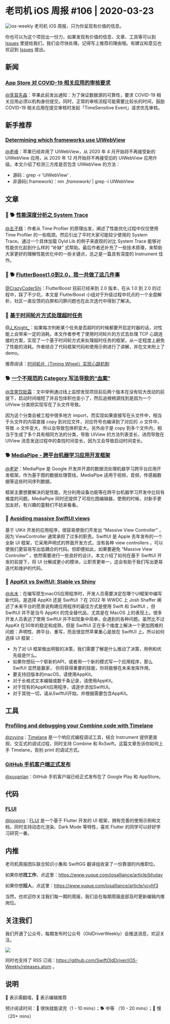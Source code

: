 # 老司机 iOS 周报 #106 | 2020-03-23

![ios-weekly](https://github.com/SwiftOldDriver/iOS-Weekly/blob/master/assets/ios-weekly.png?raw=true)
老司机 iOS 周报，只为你呈现有价值的信息。

你也可以为这个项目出一份力，如果发现有价值的信息、文章、工具等可以到 [Issues](https://github.com/SwiftOldDriver/iOS-Weekly/issues) 里提给我们，我们会尽快处理。记得写上推荐的理由哦。有建议和意见也欢迎到 [Issues](https://github.com/SwiftOldDriver/iOS-Weekly/issues) 提出。

## 新闻

### [App Store 对 COVID-19 相关应用的审核要求](https://developer.apple.com/cn/news/?id=03142020a)

[@享耳先森](https://github.com/iblacksun)：苹果此前发出通知：为了保证数据源的可靠性，要求 COVID-19 相关应用必须以机构身份提交。同时，正常的审核流程可能需要比较长的时间，鼓励 COVID-19 相关应用在提交审核时发起「TimeSensitive Event」请求优先审核。

## 新手推荐

### [Determining which frameworks use UIWebView](https://blog.kulman.sk/determining-which-frameworks-use-uiwebview)

[@老峰](https://github.com/gesantung)：苹果已经弃用了 UIWebView，从 2020 年 4 月开始将不再接受新的 UIWebView 应用，从 2020 年 12 月开始将不再接受旧的 UIWebView 应用升级。本文介绍了检测三方库是否包含 UIWebView 的方法：

- 源码：grep -r 'UIWebView' .
- 非源码(.framework)：nm *.framework/* | grep -i UIWebView 

## 文章

### 🌟 🐕 [性能深度分析之 System Trace](https://mp.weixin.qq.com/s/wTF3JSFH5b2zIUYAbnC-Bw)

[@五子棋](https://satanwoo.github.io)：作者从 Time Profiler 的原理出发，阐述了性能优化过程中仅仅使用 Time Profiler 的一些瓶颈。然后引出了平时大家可能较少使用的 System Trace。通过一个具体加载 Dyld Lib 的例子来直观的对比 System Trace 能够对性能优化起到什么样的 “补缺” 式帮助。最后作者还补充了一些技术原理，来帮助大家更好的理解性能优化中的一些关键点，总之是一篇具有深度的 Instrument 佳作。

### 🌟 🐕 [FlutterBoost1.0到2.0，我一共做了这几件事](https://mp.weixin.qq.com/s?__biz=MzU4MDUxOTI5NA==&mid=2247485085&idx=1&sn=277e1c7d555099f1cb1018614810f14e&chksm=fd54d28cca235b9a16518428b7f7df249e6da193e6fa9b567f19bcf9d88790e02b888c0c93bc&token=1853870359&lang=zh_CN#rd)

[@CrazyCoderShi](https://github.com/CrazyCoderShi)：FlutterBoost 目前已经来到 2.0 版本，在从 1.0 到 2.0 的过程中，踩了不少坑，本文是 FlutterBoost 小组对于升级过程中坑点的一个全盘解析，社区一直反馈的白屏和闪屏问题也在此次迭代中得到了解决。

### 🐎 [基于时间轮片方式处理超时任务](https://juejin.im/post/5e733e4f51882549417fe9aa)

[@J_Knight_](https://weibo.com/1929625262/profile?rightmod=1&wvr=6&mod=personinfo&is_all=1)：如果每次判断某个任务是否超时的时候都要开启定时器的话，对性能上会带来一定的消耗。本文作者参考了使用时间轮片的方式去处理 TCP 心跳连接的方案，实现了一个基于时间轮方式来处理超时任务的框架，从一定程度上避免了性能的消耗。作者结合了代码框架代码和使用示例进行了讲解，并在文末附上了 demo。

推荐阅读：[时间轮片（Timing Wheel）实现心跳机制](https://blog.csdn.net/u010837612/article/details/79582137)

### 🐕 [一个不规范的 Category 写法导致的“血案”](https://mp.weixin.qq.com/s/odkqXKHkshXKS_ZPk_EhBA)

[@含笑饮砒霜](https://weibo.com/chinafishnews/)：文中举例通过线上监控发现项目前后两个版本在没有较大改动的前提下，启动时间缩短了并且包体积也变小了，然后追根朔源找到是因为一个 UIView 分类把实现写在了头文件导致。

因为这个分类会被工程中很多地方 import，而实现如果直接写在头文件中，相当于头文件的内容直接 copy 到对应文件，对应符号也编译到了对应的 .o 文件中，导致 .o 文件变大，所以会导致包体积变大。另外由于是 copy 到多个文件内，相当于生成了多个具有相同方法的分类，导致 UIView 的方法列表变长，进而导致在 UIView 消息发送过程中的查找时间变长，因为又会导致启动时间变长。

### 🐕 [MediaPipe - 跨平台机器学习应用开发框架](https://juejin.im/post/5e702e06e51d4526f363c62a?utm_source=gold_browser_extension)

[@老驴](https://www.weibo.com/6090610445)：MediaPipe 是 Google 开发并开源的数据流处理机器学习跨平台应用开发框架。作为基于图的数据处理管线，MediaPipe 适用于视频，音频，传感器数据等这些时间序列数据。

框架主要想要解决的是性能，充分利用设备功能等在跨平台机器学习开发中比较有难度的问题。MediaPipe 同时还提供了可视化图编辑器，使用的时候，对新手更加友好。有兴趣的童鞋们不妨来看看。

### 🐢 [Avoiding massive SwiftUI views](https://www.swiftbysundell.com/articles/avoiding-massive-swiftui-views/)

基于 UIKit 开发的应用程序，很容易使我们开发出 “Massive View Controller” ，因为 ViewController 通常承担了过多的职责。SwiftUI 是 Apple 去年发布的一个全新 UI 框架，它采用声明式的界面开发方式，没有各种  view controllers ，可以使我们更容易写出低耦合的代码。但即便如此，如果要避免 “Massive View Controller” ，依然需要进行一些良好的设计。本文介绍了如何在基于 SwiftUI 开发的前提下，将 UI 分解成更小的模块，让职责更单一，这会有助于我们写出更易迭代和维护的代码。

### 🐎 [AppKit vs SwiftUI: Stable vs Shiny](https://milen.me/writings/appkit-vs-swiftui-stable-vs-shiny/)
[@水水](https://www.xuyanlan.com/)：在编写原生macOS应用程序时，开发人员需要决定在哪个UI框架中编写新代码，是选择 AppKit 还是 SwiftUI ？在 2022 年 WWDC 上 Josh Shaffer 阐述了未来平台的愿景说构建应用程序的最佳方式是使用 Swift 和 SwiftUI ，但 SwiftUI 并不是当今 AppKit 的完全替代品，尤其是在 MacOS 上的表现上。很多开发人员表述了使用 SwiftUI 并不如现象中简单，会遇到的各种问题。虽然比不过 AppKit 在30年的稳定和成熟，但是 SwiftUI 正在多个维度上解决一个更加困难的问题：声明性、跨平台、重写，而且很显然苹果重心是放在 SwiftUI 上。所以如何选择 UI 框架：

- 为了对 UI 框架做出明智的决策，我们需要了解是什么推动了决策，用例和优先级是什么。
- 如果你想玩一个崭新的API，或者用一个新的模式写一个应用程序，那么 SwifUI 显然是赢家， 你将获得重要的技能，你将能够在未来发挥作用。
- 要支持旧版本的macOS，请使用AppKit。
- 对于长格式文本编辑或数千条记录，请使用AppKit。
- 对于现有的AppKit应用程序，请逐步添加SwiftUI。
- 对于其他一切，请从SwiftUI开始，并根据需要包含AppKit。

## 工具

### [Profiling and debugging your Combine code with Timelane](https://www.donnywals.com/profiling-and-debugging-your-combine-code-with-timelane)

[@zvving](https://github.com/zvving)：[Timelane](http://timelane.tools/) 是一个响应式编程调试工具，结合 Instrument 提供更直观、交互式的调试过程，同时支持 Combine 和 RxSwift。这篇文章告诉你如何上手 Timelane，告别 print 的调试方式。

### [GitHub 手机客户端正式发布 ](https://github.com/mobile/)

[@xuyanlan](https://www.xuyanlan.com)：GitHub 手机客户端已经正式发布在了 Google Play 和 AppStore。

## 代码

### [FLUI](https://github.com/rannie/flui)

[@looping](https://github.com/looping)：[FLUI](https://www.flui.xin/) 是一个基于 Flutter 开发的 UI 框架，拥有完善的使用示例和文档，同时支持动态化渲染、Dark Mode 等特性，喜欢 Flutter 的同学可以好好学习研究一番。

## 内推

老司机周报团队联合知识小集和 SwiftGG 翻译组收录了一份靠谱的内推职位。

如果你想**找工作**，点这里：https://www.yuque.com/iosalliance/article/bhutav

如果你想**招人**，点这里：https://www.yuque.com/iosalliance/article/ycyhf3

当然，也欢迎你关注我们每一期的周报，我们会在每期周报底部及时更新编辑内推岗位。

## 关注我们

我们开通了公众号，每期发布时公众号（OldDriverWeekly）会推送消息，欢迎关注。

![](https://github.com/SwiftOldDriver/iOS-Weekly/blob/master/assets/qrcode_for_wechat.jpg?raw=true)

同时也支持了 RSS 订阅：https://github.com/SwiftOldDriver/iOS-Weekly/releases.atom 。

## 说明

🚧 表示需翻墙，🌟 表示编辑推荐

预计阅读时间：🐎 很快就能读完（1 - 10 mins）；🐕 中等 （10 - 20 mins）；🐢 慢（20+ mins）
